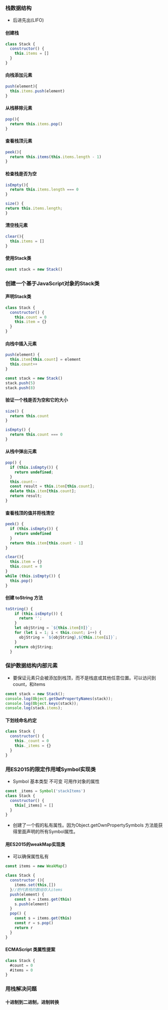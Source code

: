 ### 栈数据结构

* 后进先出(LIFO) 

#### 创建栈

```javascript
class Stack {
  constructor() {
    this.items = []
  }
}
```

#### 向栈添加元素

```javascript
push(element){
  this.items.push(element)
}
```

#### 从栈移除元素  

```javascript
pop(){
  return this.items.pop()
}
```

#### 查看栈顶元素  

```javascript
peek(){
  return this.items(this.items.length - 1)
}
```

#### 检查栈是否为空  

```javascript
isEmpty(){
  return this.items.length === 0
}

size() {
return this.items.length;
}
```

#### 清空栈元素

```javascript
clear(){
  this.items = []
}
```

#### 使用Stack类

```javascript
const stack = new Stack()
```

### 创建一个基于JavaScript对象的Stack类

#### 声明Stack类

```javascript
class Stack {
  constructor() {
    this.count = 0
    this.item = {}
  }
}
```

#### 向栈中插入元素

```javascript
push(element) {
  this.item[this.count] = element
  this.count++
}

const stack = new Stack()
stack.push(5)
stack.push(8)
```

#### 验证一个栈是否为空和它的大小

```javascript
size() {
  return this.count
}

isEmpty() {
  return this.count === 0
}
```

#### 从栈中弹出元素

```javascript
pop() {
  if (this.isEmpty()) {
    return undefined;
  }
  this.count--
  const result = this.item[this.count];
  delete this.item[this.count];
  return result;
}
```

#### 查看栈顶的值并将栈清空

```javascript
peek() {
  if (this.isEmpty()) {
    return undefined
  }
  return this.item[this.count - 1]
}

clear(){
  this.item = {}
  this.count = 0
}
while (this.isEmpty()) {
  this.pop()
}
```

#### 创建 toString 方法  

```javascript
toString() {
    if (this.isEmpty()) {
      return '';
    }
    let objString = `${this.item[0]}`;
    for (let i = 1; i < this.count; i++) {
      objString = `${objString},${this.item[i]}`;
    }
    return objString;
  }
```

### 保护数据结构内部元素

* 要保证元素只会被添加到栈顶，而不是栈底或其他任意位置。可以访问到count，和items

```javascript
const stack = new Stack();
console.log(Object.getOwnPropertyNames(stack)); 
console.log(Object.keys(stack));
console.log(stack.items);
```

#### 下划线命名约定

```javascript
class Stack {
  constructor() {
    this._count = 0
    this._items = {}
  }
}
```

### 用ES2015的限定作用域Symbol实现类

* Symbol 基本类型 不可变 可用作对象的属性

```javascript
const _items = Symbol('stackItems')
class Stack {
  constructor() {
    this[_items] = []
  }
}
```

* 创建了一个假的私有属性。因为Object.getOwnPropertySymbols 方法能获得里面声明的所有Symbol属性。

#### 用ES2015的weakMap实现类

* 可以确保属性私有

```javascript
const items = new WeakMap()

class Stack {
  constructor (){
    items.set(this,[])
  }//把代表栈的数组存入items
  push(element) {
    const s = items.get(this)
    s.push(element)
  }
  pop() {
    const s = items.get(this)
    const r = s.pop()
    return r
  }
}
```

#### ECMAScript 类属性提案  

```javascript
class Stack {
  #count = 0
  #items = 0
}
```

### 用栈解决问题

#### 十进制到二进制，进制转换

